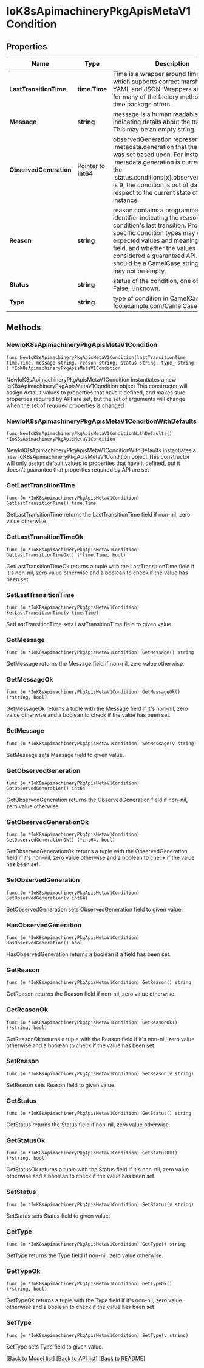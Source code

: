 # IoK8sApimachineryPkgApisMetaV1Condition

## Properties

Name | Type | Description | Notes
------------ | ------------- | ------------- | -------------
**LastTransitionTime** | **time.Time** | Time is a wrapper around time.Time which supports correct marshaling to YAML and JSON.  Wrappers are provided for many of the factory methods that the time package offers. | 
**Message** | **string** | message is a human readable message indicating details about the transition. This may be an empty string. | 
**ObservedGeneration** | Pointer to **int64** | observedGeneration represents the .metadata.generation that the condition was set based upon. For instance, if .metadata.generation is currently 12, but the .status.conditions[x].observedGeneration is 9, the condition is out of date with respect to the current state of the instance. | [optional] 
**Reason** | **string** | reason contains a programmatic identifier indicating the reason for the condition&#39;s last transition. Producers of specific condition types may define expected values and meanings for this field, and whether the values are considered a guaranteed API. The value should be a CamelCase string. This field may not be empty. | 
**Status** | **string** | status of the condition, one of True, False, Unknown. | 
**Type** | **string** | type of condition in CamelCase or in foo.example.com/CamelCase. | 

## Methods

### NewIoK8sApimachineryPkgApisMetaV1Condition

`func NewIoK8sApimachineryPkgApisMetaV1Condition(lastTransitionTime time.Time, message string, reason string, status string, type_ string, ) *IoK8sApimachineryPkgApisMetaV1Condition`

NewIoK8sApimachineryPkgApisMetaV1Condition instantiates a new IoK8sApimachineryPkgApisMetaV1Condition object
This constructor will assign default values to properties that have it defined,
and makes sure properties required by API are set, but the set of arguments
will change when the set of required properties is changed

### NewIoK8sApimachineryPkgApisMetaV1ConditionWithDefaults

`func NewIoK8sApimachineryPkgApisMetaV1ConditionWithDefaults() *IoK8sApimachineryPkgApisMetaV1Condition`

NewIoK8sApimachineryPkgApisMetaV1ConditionWithDefaults instantiates a new IoK8sApimachineryPkgApisMetaV1Condition object
This constructor will only assign default values to properties that have it defined,
but it doesn't guarantee that properties required by API are set

### GetLastTransitionTime

`func (o *IoK8sApimachineryPkgApisMetaV1Condition) GetLastTransitionTime() time.Time`

GetLastTransitionTime returns the LastTransitionTime field if non-nil, zero value otherwise.

### GetLastTransitionTimeOk

`func (o *IoK8sApimachineryPkgApisMetaV1Condition) GetLastTransitionTimeOk() (*time.Time, bool)`

GetLastTransitionTimeOk returns a tuple with the LastTransitionTime field if it's non-nil, zero value otherwise
and a boolean to check if the value has been set.

### SetLastTransitionTime

`func (o *IoK8sApimachineryPkgApisMetaV1Condition) SetLastTransitionTime(v time.Time)`

SetLastTransitionTime sets LastTransitionTime field to given value.


### GetMessage

`func (o *IoK8sApimachineryPkgApisMetaV1Condition) GetMessage() string`

GetMessage returns the Message field if non-nil, zero value otherwise.

### GetMessageOk

`func (o *IoK8sApimachineryPkgApisMetaV1Condition) GetMessageOk() (*string, bool)`

GetMessageOk returns a tuple with the Message field if it's non-nil, zero value otherwise
and a boolean to check if the value has been set.

### SetMessage

`func (o *IoK8sApimachineryPkgApisMetaV1Condition) SetMessage(v string)`

SetMessage sets Message field to given value.


### GetObservedGeneration

`func (o *IoK8sApimachineryPkgApisMetaV1Condition) GetObservedGeneration() int64`

GetObservedGeneration returns the ObservedGeneration field if non-nil, zero value otherwise.

### GetObservedGenerationOk

`func (o *IoK8sApimachineryPkgApisMetaV1Condition) GetObservedGenerationOk() (*int64, bool)`

GetObservedGenerationOk returns a tuple with the ObservedGeneration field if it's non-nil, zero value otherwise
and a boolean to check if the value has been set.

### SetObservedGeneration

`func (o *IoK8sApimachineryPkgApisMetaV1Condition) SetObservedGeneration(v int64)`

SetObservedGeneration sets ObservedGeneration field to given value.

### HasObservedGeneration

`func (o *IoK8sApimachineryPkgApisMetaV1Condition) HasObservedGeneration() bool`

HasObservedGeneration returns a boolean if a field has been set.

### GetReason

`func (o *IoK8sApimachineryPkgApisMetaV1Condition) GetReason() string`

GetReason returns the Reason field if non-nil, zero value otherwise.

### GetReasonOk

`func (o *IoK8sApimachineryPkgApisMetaV1Condition) GetReasonOk() (*string, bool)`

GetReasonOk returns a tuple with the Reason field if it's non-nil, zero value otherwise
and a boolean to check if the value has been set.

### SetReason

`func (o *IoK8sApimachineryPkgApisMetaV1Condition) SetReason(v string)`

SetReason sets Reason field to given value.


### GetStatus

`func (o *IoK8sApimachineryPkgApisMetaV1Condition) GetStatus() string`

GetStatus returns the Status field if non-nil, zero value otherwise.

### GetStatusOk

`func (o *IoK8sApimachineryPkgApisMetaV1Condition) GetStatusOk() (*string, bool)`

GetStatusOk returns a tuple with the Status field if it's non-nil, zero value otherwise
and a boolean to check if the value has been set.

### SetStatus

`func (o *IoK8sApimachineryPkgApisMetaV1Condition) SetStatus(v string)`

SetStatus sets Status field to given value.


### GetType

`func (o *IoK8sApimachineryPkgApisMetaV1Condition) GetType() string`

GetType returns the Type field if non-nil, zero value otherwise.

### GetTypeOk

`func (o *IoK8sApimachineryPkgApisMetaV1Condition) GetTypeOk() (*string, bool)`

GetTypeOk returns a tuple with the Type field if it's non-nil, zero value otherwise
and a boolean to check if the value has been set.

### SetType

`func (o *IoK8sApimachineryPkgApisMetaV1Condition) SetType(v string)`

SetType sets Type field to given value.



[[Back to Model list]](../README.md#documentation-for-models) [[Back to API list]](../README.md#documentation-for-api-endpoints) [[Back to README]](../README.md)


